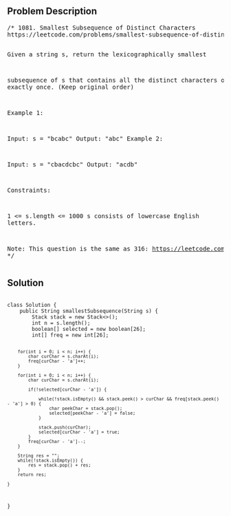 <!--
<style>
  body { font-family: Arial, sans-serif; }
  .container { max-width: 700px; margin: 0 auto; padding: 10px; }
  .comment-block { background-color: #f9f9f9; padding: 10px; border-left: 5px solid #ccc; overflow-wrap: break-word; white-space: pre-wrap; }
  .code-block { background-color: #f4f4f4; padding: 10px; border: 1px solid #ddd; overflow-wrap: break-word; white-space: pre-wrap; }
</style>
-->

<div class='container'>
<h2>Problem Description</h2>
<div class='comment-block'>
<pre>
/* 1081. Smallest Subsequence of Distinct Characters
https://leetcode.com/problems/smallest-subsequence-of-distinct-characters/description/

Given a string s, return the lexicographically smallest
 
subsequence of s that contains all the distinct characters of s exactly once.
(Keep original order)

 
Example 1:

Input: s = "bcabc"
Output: "abc"
Example 2:

Input: s = "cbacdcbc"
Output: "acdb"
 

Constraints:

1 <= s.length <= 1000
s consists of lowercase English letters.
 

Note: This question is the same as 316: https://leetcode.com/problems/remove-duplicate-letters/
*/
</pre>
</div>

<h2>Solution</h2>
<div class='code-block'>
<pre><code class='language-java'>
class Solution {
    public String smallestSubsequence(String s) {
        Stack<Character> stack = new Stack<>();
        int n = s.length();
        boolean[] selected = new boolean[26];
        int[] freq = new int[26];

        for(int i = 0; i < n; i++) {
            char curChar = s.charAt(i);
            freq[curChar - 'a']++;
        }

        for(int i = 0; i < n; i++) {
            char curChar = s.charAt(i);

            if(!selected[curChar - 'a']) {

                while(!stack.isEmpty() && stack.peek() > curChar && freq[stack.peek() - 'a'] > 0) {
                    char peekChar = stack.pop();
                    selected[peekChar - 'a'] = false;
                }

                stack.push(curChar);
                selected[curChar - 'a'] = true;
            }
            freq[curChar - 'a']--;
        }

        String res = "";
        while(!stack.isEmpty()) {
            res = stack.pop() + res;
        }
        return res;
        
    }
}</code></pre>
</div>
</div>
